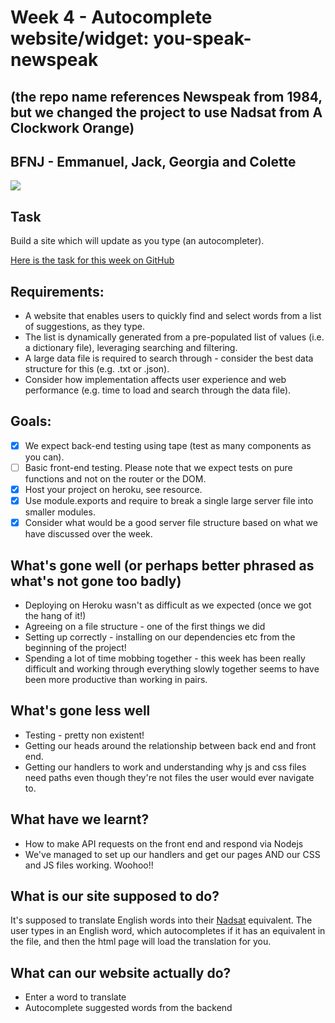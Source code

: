 # Week 4 - Autocomplete website/widget: you-speak-newspeak
## (the repo name references Newspeak from 1984, but we changed the project to use Nadsat from A Clockwork Orange)
## BFNJ - Emmanuel, Jack, Georgia and Colette

<img src="https://sourcemaking.com/files/sm/images/spagett.jpg"></img>

## Task
Build a site which will update as you type (an autocompleter).

[Here is the task for this week on GitHub](https://github.com/foundersandcoders/master-reference/blob/master/coursebook/week-4/project.md)

## Requirements:
* A website that enables users to quickly find and select words from a list of suggestions, as they type.
* The list is dynamically generated from a pre-populated list of values (i.e. a dictionary file), leveraging searching and filtering.
* A large data file is required to search through - consider the best data structure for this (e.g. .txt or .json).
* Consider how implementation affects user experience and web performance (e.g. time to load and search through the data file).

## Goals: 
- [X] We expect back-end testing using tape (test as many components as you can).
- [ ] Basic front-end testing. Please note that we expect tests on pure functions and not on the router or the DOM.
- [x] Host your project on heroku, see resource.
- [X] Use module.exports and require to break a single large server file into smaller modules.
- [x] Consider what would be a good server file structure based on what we have discussed over the week.

## What's gone well (or perhaps better phrased as what's not gone too badly)
* Deploying on Heroku wasn't as difficult as we expected (once we got the hang of it!)
* Agreeing on a file structure - one of the first things we did
* Setting up correctly - installing on our dependencies etc from the beginning of the project!
* Spending a lot of time mobbing together - this week has been really difficult and working through everything slowly together seems to have been more productive than working in pairs. 

## What's gone less well
* Testing - pretty non existent!
* Getting our heads around the relationship between back end and front end. 
* Getting our handlers to work and understanding why js and css files need paths even though they're not files the user would ever navigate to. 

## What have we learnt?
* How to make API requests on the front end and respond via Nodejs
* We've managed to set up our handlers and get our pages AND our CSS and JS files working. Woohoo!!

## What is our site supposed to do?
It's supposed to translate English words into their [Nadsat](https://en.wikipedia.org/wiki/Nadsat) equivalent. The user types in an English word, which autocompletes if it has an equivalent in the file, and then the html page will load the translation for you.

## What can our website actually do?
* Enter a word to translate
* Autocomplete suggested words from the backend
